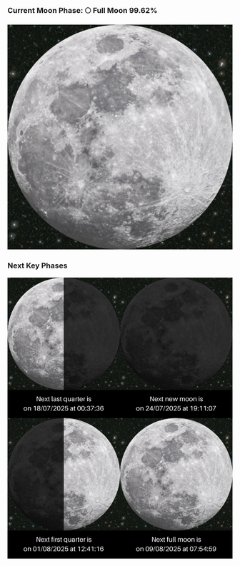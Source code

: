 ### Current Moon Phase: 🌕 Full Moon 99.62%
![Moon Phase](moonphase.png)
### Next Key Phases
![Gallery](gallery.png)